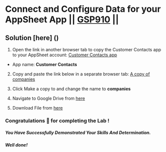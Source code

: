 # Connect and Configure Data for your AppSheet App || [GSP910](https://www.cloudskillsboost.google/focuses/20159?parent=catalog) ||

## Solution [here] ()

1. Open the link in another browser tab to copy the Customer Contacts app to your AppSheet account: [Customer Contacts app](https://www.appsheet.com/Template/AppDef?appName=Lab1-CustomerContacts-3856613)

* App name: **Customer Contacts**

2. Copy and paste the link below in a separate browser tab: [A copy of companies](https://docs.google.com/spreadsheets/d/1fsusJTqRwsURG9GpduXVZE8XXfv9vzq5XXI9jBlcq9M/copy)

3. Click Make a copy to and change the name to **companies**

4. Navigate to Google Drive from [here](https://drive.google.com/)

5. Download File from [here](https://docs.google.com/spreadsheets/d/1t7ppj_RTHYACbkJRINozlyRtqSYYxoAd/export?&format=xlsx)

### Congratulations 🎉 for completing the Lab !

##### *You Have Successfully Demonstrated Your Skills And Determination.*

#### *Well done!*

 

 
